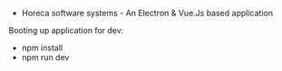 * Horeca software systems - An Electron & Vue.Js based application

Booting up application for dev:

- npm install
- npm run dev
